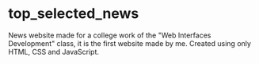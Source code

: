 # top_selected_news

News website made for a college work of the "Web Interfaces Development" class, it is the first website made by me. Created using only HTML, CSS and JavaScript.
